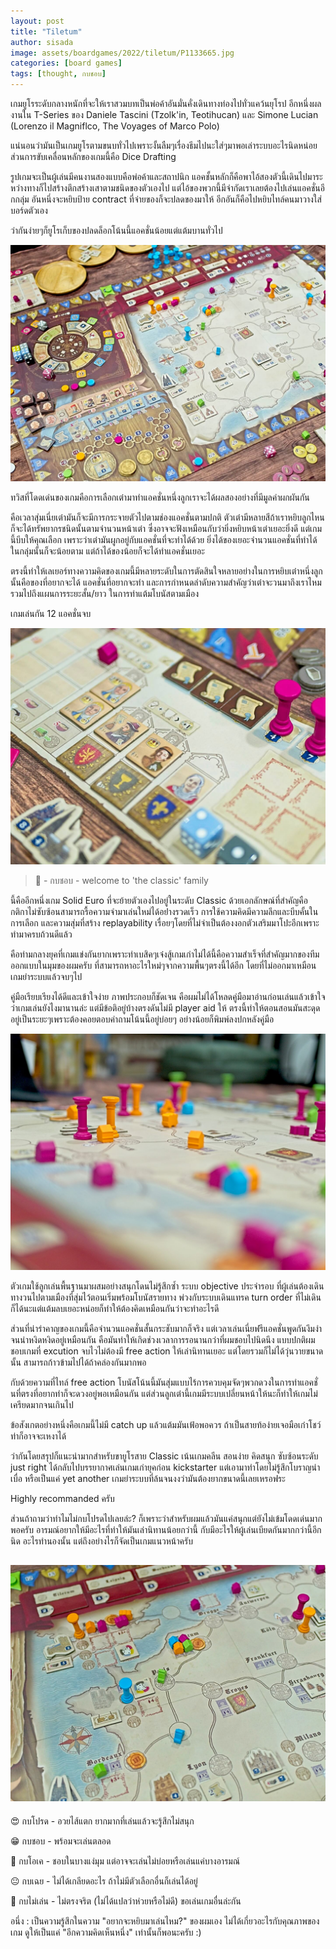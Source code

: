 ```yaml
---
layout: post
title: "Tiletum"
author: sisada
image: assets/boardgames/2022/tiletum/P1133665.jpg
categories: [board games]
tags: [thought, กบชอบ]
---
```

เกมยูโรระดับกลางหนักที่จะให้เราสวมบทเป็นพ่อค้าอันมั่นคั่งเดินทางท่องไปทั่วแคว้นยุโรป อีกหนึ่งผลงานใน T-Series ของ Daniele Tascini (Tzolk'in, Teotihucan) และ Simone Lucian (Lorenzo il Magniflco, The Voyages of Marco Polo)

แน่นอนว่ามันเป็นเกมยูโรตามขนบทั่วไปเพราะงั้นลืมๆเรื่องธีมไปนะใส่ๆมาพอเล่าระบบอะไรนิดหน่อย ส่วนการขับเคลื่อนหลักของเกมนี้คือ Dice Drafting 

รูปเกมจะเป็นผู้เล่นมีคนงานสองแบบคือพ่อค้าและสถาปนิก แอคชั้นหลักก็คือพาไอ้สองตัวนี้เดินไปมาระหว่างทางก็ไปสร้างตึกสร้างเสาตามชนิดของตัวเองไป แต่ไอ้ของพวกนี้มีจำกัดเราเลยต้องไปเล่นแอคชั่นอีกกลุ่ม อันหนึ่งจะหยิบป้าย contract ที่จ่ายของก็จะปลดของมาให้ อีกอันก็คือไปหยิบไทล์คนมาวางใส่บอร์ดตัวเอง

ว่ากันง่ายๆก็ยูโรเก็บของปลดล็อกโน้นนี้แอคชั่นน้อยแต่แต้มบานทั่วไป

![](/assets/boardgames/2022/tiletum/P1133663.jpg) 

ทวิสที่โดดเด่นของเกมคือการเลือกเต๋ามาทำแอคชั่นหนึ่งลูกเราจะได้ผลสองอย่างที่มีมูลค่าผกผันกัน

คือเวลาสุ่มเนี่ยเต๋ามันก็จะมีการกระจายตัวไปตามช่องแอคชั่นตามปกติ ตัวเต๋ามีหลายสีถ้าเราหยิบลูกไหนก็จะได้ทรัพยากรชนิดนั้นตามจำนวนหน้าเต๋า ซึ่งอาจจะฟังเหมือนกับว่ายิ่งหยิบหน้าเต๋าเยอะยิ่งดี แต่เกมนี้บีบให้คุณเลือก เพราะว่าเต๋ามันผูกอยู่กับแอคชั่นที่จะทำได้ด้วย ยิ่งได้ของเยอะจำนวนแอคชั่นที่ทำได้ในกลุ่มนั้นก็จะน้อยตาม แต่ถ้าได้ของน้อยก็จะได้ทำแอคชั่นเยอะ

ตรงนี้ทำให้เลเยอร์ทางความคิดของเกมนี้มีหลายระดับในการตัดสินใจหลายอย่างในการหยิบเต๋าหนึ่งลูก นั้นคือของที่อยากจะได้ แอคชั่นที่อยากจะทำ และการกำหนดลำดับความสำคัญว่าเต๋าจะวนมาถึงเราไหม รวมไปถึงแผนการระยะสั้น/ยาว ในการทำแต้มโบนัสตามเมือง

เกมเล่นกัน 12 แอคชั่นจบ

![](/assets/boardgames/2022/tiletum/P1133666.jpg) 

> 🐸 - กบชอบ - welcome to 'the classic' family

นี้คืออีกหนึ่งเกม Solid Euro ที่จะย้ายตัวเองไปอยู่ในระดับ Classic ด้วยเอกลักษณ์ที่สำคัญคือ กติกาไม่ซับซ้อนสามารถรื้อความจำมาเล่นใหม่ได้อย่่างรวดเร็ว การใช้ความคิดมีความลึกและบีบคั้นในการเลือก และความสุ่มที่สร้าง replayability เรื่อยๆโดยที่ไม่จำเป็นต้องงอกตัวเสริมมาโปะอีกเพราะทำมาครบถ้วนดีแล้ว

คือท่ามกลางยุคที่เกมแข่งกันยากเพราะทำเบสิคๆเจ๋งสู้เกมเก่าไม่ได้นี้คือความสำเร็จที่สำคัญมากของทีมออกแบบในมุมของผมครับ ที่สามารถหาอะไรใหม่ๆจากความพื้นๆตรงนี้ได้อีก โดยที่ไม่ออกมาเหมือนเกมยำระบบแล้วจบๆไป

คู่มือเรียบเรียงได้ดีและเข้าใจง่าย ภาพประกอบก็ชัดเจน คือผมไม่ได้โหลดคู่มือมาอ่านก่อนเล่นแล้วเข้าใจว่าเกมเล่นยังไงมานานล่ะ แต่มีข้อติอยู่บ้างตรงดันไม่มี player aid ให้ ตรงนี้ทำให้ตอนสอนมันสะดุดอยู่เป็นระยะๆเพราะต้องคอยตอบคำถามโน้นนี้อยู่บ่อยๆ อย่างน้อยก็พิมพ์ลงปกหลังคู่มือ

![](/assets/boardgames/2022/tiletum/P1133670.jpg) 

ตัวเกมใช้ลูกเล่นพื้นฐานมาผสมอย่างสนุกโดนไม่รู้สึกซ้ำ ระบบ objective ประจำรอบ ที่ผู้เล่นต้องเดินทางวนไปตามเมืองที่สุ่มไว้ตอนเริ่มพร้อมโบนัสรายทาง พ่วงกับระบบเดินแทรค turn order ที่ไม่เดินก็ได้นะแต่แต้มลบเยอะหน่อยก็ทำให้ต้องคิดเหมือนกันว่าจะทำอะไรดี

ส่วนที่น่ารำคาญของเกมนี้คือจำนวนแอคชั่นสั้นกระชับมากก็จริง แต่เวลาเล่นเนี่ยฟรีแอคชั่นพูดกันงึมงำจนน่าหงิดหงิดอยู่เหมือนกัน คือมันทำให้เกิดช่วงเวลาการรอนานกว่าที่ผมชอบไปนิดนึง แบบปกติผมชอบเกมที่ excution จบไวไม่ต้องมี free action ให้เล่านิทานเยอะ แต่โดยรวมก็ไม่ได้วุ่นวายขนาดนั้น สามารถก้าวข้ามไปได้ถ้าคล่องกันมากพอ

กับด้วยความที่ไทล์ free action โบนัสโน้นนี้มันสุ่มแบบไร้การควบคุมจัดๆพวกดวงในการทำแอคชั่นที่ตรงที่อยากทำก็จะดวงอยู่พอเหมือนกัน แต่ส่วนลูกเต๋านี้เกมมีระบบเปลี่ยนหน้าให้นะก็ทำให้เกมไม่เครียดมากจนเกินไป

ข้อสังเกตอย่างหนึ่งคือเกมนี้ไม่มี catch up แล้วแต้มมันเฟ้อพอควร ถ้าเป็นสายท้อง่ายเจอมือเก๋าโชว์ท่าก็อาจจะเหงาได้

ว่ากันโดยสรุปก็แนะนำมากสำหรับขายูโรสาย Classic เน้นเกมคลีน สอนง่าย คิดสนุก ซับซ้อนระดับ just right ได้กลับไปบรรยากาศเล่นเกมเก่ายุคก่อน kickstarter แต่เอามาทำโดยไม่รู้สึกโบราญน่าเบื่อ หรือเป็นแค่ yet another เกมยำระบบที่ล้นจนงงว่ามันต้องยากขนาดนี้เลยเหรอฟระ 

Highly recommanded ครับ

ส่วนถ้าถามว่าทำไมไม่กบโปรดไปเลยล่ะ? ก็เพราะว่าสำหรับผมแล้วมันแค่สนุกแต่ยังไม่เข้มโดดเด่นมากพอครับ อารมณ์อยากให้มีอะไรที่ทำให้มันเล่านิทานน้อยกว่านี้ กับมีอะไรให้ผู้เล่นเบียดกันมากกว่านี้อีกนิด อะไรทำนองนั้น แต่ถึงอย่างไรก็จัดเป็นเกมแนวหน้าครับ

![](/assets/boardgames/2022/tiletum/P1133664.jpg) 
---

😍 กบโปรด - อวยไส้แตก ยากมากที่เล่นแล้วจะรู้สึกไม่สนุก

😁 กบชอบ - พร้อมจะเล่นตลอด

🙂 กบโอเค - ชอบในบางแง่มุม แต่อาจจะเล่นไม่บ่อยหรือเล่นแค่บางอารมณ์

😐 กบเฉย - ไม่ได้เกลียดอะไร ถ้าไม่มีตัวเลือกอื่นก็เล่นได้อยู่

🖕 กบไม่เล่น - ไม่ตรงจริต (ไม่ได้แปลว่าห่วยหรือไม่ดี) ขอเล่นเกมอื่นล่ะกัน

อนึ่ง : เป็นความรู้สึกในความ "อยากจะหยิบมาเล่นไหม?" ของผมเอง ไม่ได้เกี่ยวอะไรกับคุณภาพของเกม ดูให้เป็นแค่ "อีกความคิดเห็นหนึ่ง" เท่านั้นก็พอนะครับ :)